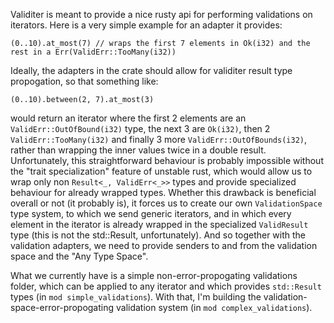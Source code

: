 Validiter is meant to provide a nice rusty api for performing validations on iterators. Here is a very simple example for an adapter it provides:
```
(0..10).at_most(7) // wraps the first 7 elements in Ok(i32) and the rest in a Err(ValidErr::TooMany(i32))
```

Ideally, the adapters in the crate should allow for validiter result type propogation, so that something like:
```
(0..10).between(2, 7).at_most(3)
```
would return an iterator where the first 2 elements are an `ValidErr::OutOfBound(i32)` type, the next 3 are `Ok(i32)`, then 2 `ValidErr::TooMany(i32)` and finally 3 more `ValidErr::OutOfBounds(i32)`,
rather than wrapping the inner values twice in a double result. Unfortunately, this straightforward behaviour is probably impossible without the "trait specialization" feature of unstable rust, 
which would allow us to wrap only non `Result<_, ValidErr<_>>` types and provide specialized behaviour for already wrapped types. Whether this drawback is beneficial overall or not (it probably is), 
it forces us to create our own `ValidationSpace` type system, to which we send generic iterators, and in which every element in the iterator is already wrapped in the specialized `ValidResult` type 
(this is not the std::Result, unfortunately). And so together with the validation adapters, we need to provide senders to and from the validation space and the "Any Type Space".

What we currently have is a simple non-error-propogating validations folder, which can be applied to any iterator and which provides `std::Result` types (in `mod simple_validations`). With that, I'm building
the validation-space-error-propogating validation system (in `mod complex_validations`).
